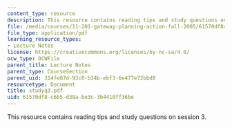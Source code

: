```yaml
---
content_type: resource
description: This resource contains reading tips and study questions on session 3.
file: /media/courses/11-201-gateway-planning-action-fall-2005/61570df8c6b5d38abe3c3b4410ff36be_studyq3.pdf
file_type: application/pdf
learning_resource_types:
- Lecture Notes
license: https://creativecommons.org/licenses/by-nc-sa/4.0/
ocw_type: OCWFile
parent_title: Lecture Notes
parent_type: CourseSection
parent_uid: 314fe87d-93c0-b34b-ebf3-6e477e72bbd8
resourcetype: Document
title: studyq3.pdf
uid: 61570df8-c6b5-d38a-be3c-3b4410ff36be
---
```

This resource contains reading tips and study questions on session 3.